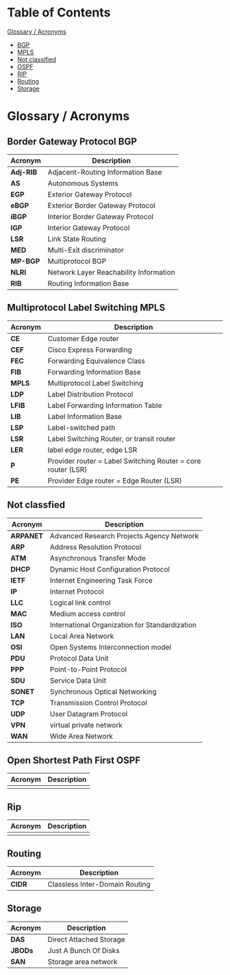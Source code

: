 # Table of Contents

[Glossary / Acronyms](#glossary) 
* [BGP](*#bgp)
* [MPLS](#mpls)
* [Not classified](#not_classified)
* [OSPF](#ospf)
* [RIP](#rip)
* [Routing](#routing)
* [Storage](#storage)

# <a name="glossary"></a>Glossary / Acronyms

## <a name="bgp"></a>Border Gateway Protocol BGP

| Acronym | Description |
| ----------- | --------------------------------- |
| **Adj-RIB** | Adjacent-Routing Information Base |
|**AS**       | Autonomous Systems                 |
| **EGP** |  Exterior Gateway Protocol |
| **eBGP** |  Exterior Border Gateway Protocol|
| **iBGP** |  Interior Border Gateway Protocol |
| **IGP** |  Interior Gateway Protocol |
| **LSR** |  Link State Routing|
| **MED** |  Multi-Exit discriminator |
| **MP-BGP** |  Multiprotocol BGP |
| **NLRI** | Network Layer Reachability Information  |
| **RIB** |  Routing Information Base  |


## <a name="mpls"></a> Multiprotocol Label Switching MPLS

| Acronym | Description |
| ------- | ----------- |
|  **CE**|  Customer Edge router|
| **CEF**|  Cisco Express Forwarding|
| **FEC**|  Forwarding Equivalence Class |
| **FIB** |  Forwarding Information Base |
| **MPLS** |  Multiprotocol Label Switching  |
| **LDP** |  Label Distribution Protocol |
| **LFIB** |  Label Forwarding Information Table |
| **LIB** |  Label Information Base |
| **LSP**|  Label-switched path |
| **LSR**|  Label Switching Router, or transit router|
| **LER**|  label edge router, edge LSR|
| **P**|   Provider router = Label Switching Router = core router (LSR)|
| **PE**|  Provider Edge router = Edge Router (LSR)|

## <a name="not_classified"></a>Not classfied

| Acronym | Description |
| ------- | ----------- |
| **ARPANET**|  Advanced Research Projects Agency Network | 
| **ARP**|  Address Resolution Protocol| 
| **ATM**|  Asynchronous Transfer Mode| 
|  **DHCP**|  Dynamic Host Configuration Protocol| 
| **IETF**|  Internet Engineering Task Force| 
| **IP**|   Internet Protocol| 
| **LLC**|   Logical link control| 
| **MAC**|   Medium access control| 
| **ISO**|   International Organization for Standardization| 
| **LAN**|   Local Area Network| 
| **OSI**|   Open Systems Interconnection model| 
| **PDU** |   Protocol Data Unit| 
| **PPP**  | Point-to-Point Protocol| 
| **SDU** |  Service Data Unit | 
| **SONET** |   Synchronous Optical Networking| 
| **TCP**  | Transmission Control Protocol| 
| **UDP** |  User Datagram Protocol| 
| **VPN**  | virtual private network | 
| **WAN**  | Wide Area Network| 

## <a name="ospf"></a> Open Shortest Path First OSPF

| Acronym | Description |
| ------- | ----------- |
|	| 	|
	

## <a name="rip"></a> Rip

| Acronym | Description |
| ------- | ----------- |
|	| 	|


## <a name="routing"></a>Routing

| Acronym | Description |
| ------- | ----------- |
| **CIDR** |  Classless Inter-Domain Routing| 

## <a name="storage"></a>Storage

| Acronym | Description |
| ------- | ----------- |
| **DAS** |   Direct Attached Storage| 
| **JBODs** |   Just A Bunch Of Disks| 
| **SAN**|   Storage area network| 


